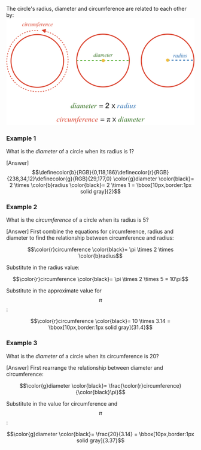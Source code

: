 The circle's radius, diameter and circumference are related to each other by:
![](reference.png)

### Example 1

What is the _diameter_ of a circle when its radius is 1?

<hintLow>[Answer]
$$\definecolor{b}{RGB}{0,118,186}\definecolor{r}{RGB}{238,34,12}\definecolor{g}{RGB}{29,177,0} \color{g}diameter \color{black}= 2 \times \color{b}radius \color{black}= 2 \times 1 = \bbox[10px,border:1px solid gray]{2}$$
</hintLow>

### Example 2

What is the _circumference_ of a circle when its radius is 5?

<hintLow>[Answer]
First combine the equations for circumference, radius and diameter to find the relationship between circumference and radius:

$$\color{r}circumference \color{black}= \pi \times 2 \times \color{b}radius$$

Substitute in the radius value:

$$\color{r}circumference \color{black}= \pi \times 2 \times 5 = 10\pi$$

Substitute in the approximate value for $$\pi$$:

$$\color{r}circumference \color{black}= 10 \times 3.14 = \bbox[10px,border:1px solid gray]{31.4}$$
</hintLow>

### Example 3

What is the _diameter_ of a circle when its circumference is 20?

<hintLow>[Answer]
First rearrange the relationship between diameter and circumference:

$$\color{g}diameter \color{black}= \frac{\color{r}circumference}{\color{black}\pi}$$

Substitute in the value for circumference and $$\pi$$:

$$\color{g}diameter \color{black}= \frac{20}{3.14} = \bbox[10px,border:1px solid gray]{3.37}$$
</hintLow>

